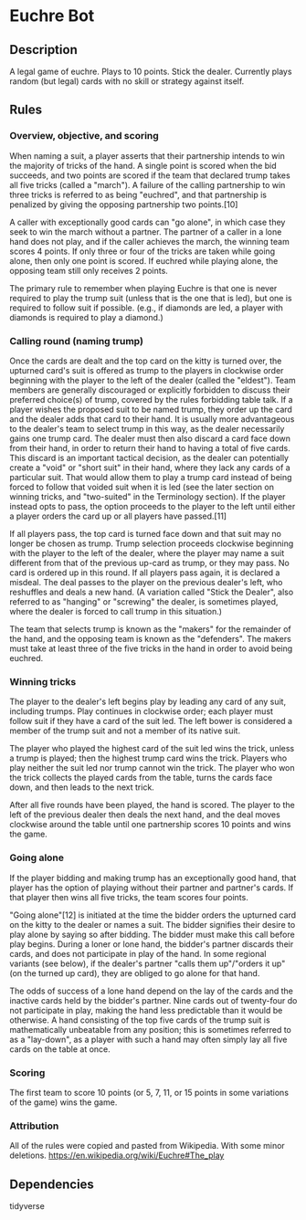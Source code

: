 # Euchre Bot

## Description
A legal game of euchre. Plays to 10 points. Stick the dealer. Currently plays random (but legal) cards with no skill or strategy against itself. 

## Rules
### Overview, objective, and scoring
When naming a suit, a player asserts that their partnership intends to win the majority of tricks of the hand. A single point is scored when the bid succeeds, and two points are scored if the team that declared trump takes all five tricks (called a "march"). A failure of the calling partnership to win three tricks is referred to as being "euchred", and that partnership is penalized by giving the opposing partnership two points.[10]

A caller with exceptionally good cards can "go alone", in which case they seek to win the march without a partner. The partner of a caller in a lone hand does not play, and if the caller achieves the march, the winning team scores 4 points. If only three or four of the tricks are taken while going alone, then only one point is scored. If euchred while playing alone, the opposing team still only receives 2 points.

The primary rule to remember when playing Euchre is that one is never required to play the trump suit (unless that is the one that is led), but one is required to follow suit if possible. (e.g., if diamonds are led, a player with diamonds is required to play a diamond.)

### Calling round (naming trump)
Once the cards are dealt and the top card on the kitty is turned over, the upturned card's suit is offered as trump to the players in clockwise order beginning with the player to the left of the dealer (called the "eldest"). Team members are generally discouraged or explicitly forbidden to discuss their preferred choice(s) of trump, covered by the rules forbidding table talk. If a player wishes the proposed suit to be named trump, they order up the card and the dealer adds that card to their hand. It is usually more advantageous to the dealer's team to select trump in this way, as the dealer necessarily gains one trump card. The dealer must then also discard a card face down from their hand, in order to return their hand to having a total of five cards. This discard is an important tactical decision, as the dealer can potentially create a "void" or "short suit" in their hand, where they lack any cards of a particular suit. That would allow them to play a trump card instead of being forced to follow that voided suit when it is led (see the later section on winning tricks, and "two-suited" in the Terminology section). If the player instead opts to pass, the option proceeds to the player to the left until either a player orders the card up or all players have passed.[11]

If all players pass, the top card is turned face down and that suit may no longer be chosen as trump. Trump selection proceeds clockwise beginning with the player to the left of the dealer, where the player may name a suit different from that of the previous up-card as trump, or they may pass. No card is ordered up in this round. If all players pass again, it is declared a misdeal. The deal passes to the player on the previous dealer's left, who reshuffles and deals a new hand. (A variation called "Stick the Dealer", also referred to as "hanging" or "screwing" the dealer, is sometimes played, where the dealer is forced to call trump in this situation.)

The team that selects trump is known as the "makers" for the remainder of the hand, and the opposing team is known as the "defenders". The makers must take at least three of the five tricks in the hand in order to avoid being euchred.

### Winning tricks
The player to the dealer's left begins play by leading any card of any suit, including trumps. Play continues in clockwise order; each player must follow suit if they have a card of the suit led. The left bower is considered a member of the trump suit and not a member of its native suit.

The player who played the highest card of the suit led wins the trick, unless a trump is played; then the highest trump card wins the trick. Players who play neither the suit led nor trump cannot win the trick. The player who won the trick collects the played cards from the table, turns the cards face down, and then leads to the next trick.

After all five rounds have been played, the hand is scored. The player to the left of the previous dealer then deals the next hand, and the deal moves clockwise around the table until one partnership scores 10 points and wins the game.

### Going alone
If the player bidding and making trump has an exceptionally good hand, that player has the option of playing without their partner and partner's cards. If that player then wins all five tricks, the team scores four points.

"Going alone"[12] is initiated at the time the bidder orders the upturned card on the kitty to the dealer or names a suit. The bidder signifies their desire to play alone by saying so after bidding. The bidder must make this call before play begins. During a loner or lone hand, the bidder's partner discards their cards, and does not participate in play of the hand. In some regional variants (see below), if the dealer's partner "calls them up"/"orders it up" (on the turned up card), they are obliged to go alone for that hand.

The odds of success of a lone hand depend on the lay of the cards and the inactive cards held by the bidder's partner. Nine cards out of twenty-four do not participate in play, making the hand less predictable than it would be otherwise. A hand consisting of the top five cards of the trump suit is mathematically unbeatable from any position; this is sometimes referred to as a "lay-down", as a player with such a hand may often simply lay all five cards on the table at once.

### Scoring
The first team to score 10 points (or 5, 7, 11, or 15 points in some variations of the game) wins the game. 

### Attribution
All of the rules were copied and pasted from Wikipedia. With some minor deletions. https://en.wikipedia.org/wiki/Euchre#The_play

## Dependencies
tidyverse

